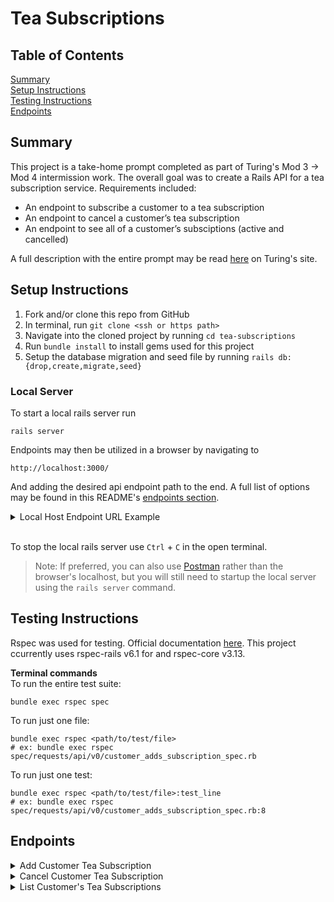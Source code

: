 # Tea Subscriptions

## Table of Contents

[Summary](#summary)<br>
[Setup Instructions](#setup-instructions)<br>
[Testing Instructions](#testing-instructions)<br>
[Endpoints](#endpoints)

## Summary
This project is a take-home prompt completed as part of Turing's Mod 3 $\rightarrow$ Mod 4 intermission work. The overall goal was to create a Rails API for a tea subscription service. Requirements included:
- An endpoint to subscribe a customer to a tea subscription
- An endpoint to cancel a customer’s tea subscription
- An endpoint to see all of a customer’s subsciptions (active and cancelled)

A full description with the entire prompt may be read [here](https://mod4.turing.edu/projects/take_home/take_home_be) on Turing's site.

## Setup Instructions

1. Fork and/or clone this repo from GitHub
2. In terminal, run `git clone <ssh or https path>`
3. Navigate into the cloned project by running `cd tea-subscriptions`
4. Run `bundle install` to install gems used for this project
5. Setup the database migration and seed file by running `rails db:{drop,create,migrate,seed}`

### Local Server
To start a local rails server run
```shell
rails server
```

Endpoints may then be utilized in a browser by navigating to
```http
http://localhost:3000/
```
And adding the desired api endpoint path to the end. A full list of options may be found in this README's [endpoints section](#endpoints).

<details>
<summary>Local Host Endpoint URL Example</summary>

```http
http://localhost:3000/api/v0/customers/1/subscriptions
```
</details><br>

To stop the local rails server use `Ctrl` + `C` in the open terminal.

>Note: If preferred, you can also use [Postman](https://www.postman.com/) rather than the browser's localhost, but you will still need to startup the local server using the `rails server` command.


## Testing Instructions

Rspec was used for testing. Official documentation [here](https://rspec.info/documentation/). This project ccurrently uses rspec-rails v6.1 for and rspec-core v3.13.

**Terminal commands**<br>
To run the entire test suite:
```shell
bundle exec rspec spec
```

To run just one file:
```shell
bundle exec rspec <path/to/test/file>
# ex: bundle exec rspec spec/requests/api/v0/customer_adds_subscription_spec.rb
```

To run just one test:
```shell
bundle exec rspec <path/to/test/file>:test_line
# ex: bundle exec rspec spec/requests/api/v0/customer_adds_subscription_spec.rb:8
```


## Endpoints
<details>
<summary>Add Customer Tea Subscription</summary>

Request
```http
POST /api/v0/customers/1/subscriptions
```

Body
```JSON
{
  "teas": [1, 2],
  "title": "Tea for Two",
  "price": 15,
  "frequency": "weekly",
  "status": "active"
}
```

Response
```JSON
{
  "data": {
    "id": "1",
    "type": "subscription",
    "attributes": {
      "title": "Tea for Two",
      "price": 15.0,
      "status": "active",
      "frequency": "weekly"
    },
    "relationships": {
      "teas": {
        "data": [
          {
            "id": "1",
            "type": "tea"
          },
          {
            "id": "2",
            "type": "tea"
          }
        ]
      }
    }
  }
}
```

</details>

<details>
<summary>Cancel Customer Tea Subscription</summary>

Request
```http
PATCH /api/v0/customers/1/subscriptions/2
```

Body
```JSON
{
  "status": "cancelled"
}
```

Response
```JSON
{
  "data": {
    "id": "2",
    "type": "subscription",
    "attributes": {
      "title": "Tea for Two",
      "price": 15.0,
      "status": "cancelled",
      "frequency": "weekly"
    },
    "relationships": {
      "teas": {
        "data": [
          {
            "id": "1",
            "type": "tea"
          },
          {
            "id": "2",
            "type": "tea"
          }
        ]
      }
    }
  }
}
```
</details>

<details>
<summary>List Customer's Tea Subscriptions</summary>

Request
```http
GET /api/v0/customers/1/subscriptions
```

Response
```JSON
{
  "data": [
    {
      "id": "1",
      "type": "subscription",
      "attributes": {
        "title": "Tea for Two",
        "price": 15.0,
        "status": "active",
        "frequency": "weekly"
      },
      "relationships": {
        "teas": {
          "data": [
            {
              "id": "1",
              "type": "tea"
            },
            {
              "id": "2",
              "type": "tea"
            }
          ]
        }
      }
    },
    {
      "id": "2",
      "type": "subscription",
      "attributes": {
        "title": "Par-tea!",
        "price": 10.0,
        "status": "cancelled",
        "frequency": "monthly"
      },
      "relationships": {
        "teas": {
          "data": [
            {
              "id": "3",
              "type": "tea"
            }
          ]
        }
      }
    }
  ]
}
```
</details>

